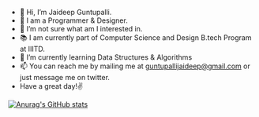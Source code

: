 - 👋 Hi, I’m Jaideep Guntupalli.
- :briefcase: I am a Programmer & Designer.
- 👀 I’m not sure what am I interested in.
- :books: I am currently part of Computer Science and Design B.tech Program at IIITD.
- 🌱 I’m currently learning Data Structures & Algorithms
- 📫 You can reach me by mailing me at guntupallijaideep@gmail.com or just message me on twitter.
- Have a great day!:v:

[![Anurag's GitHub stats](https://github-readme-stats.vercel.app/api?username=JaideepGuntupalli)](https://github.com/anuraghazra/github-readme-stats)

<!---
JaideepGuntupalli/JaideepGuntupalli is a ✨ special ✨ repository because its `README.md` (this file) appears on your GitHub profile.
You can click the Preview link to take a look at your changes.
--->
